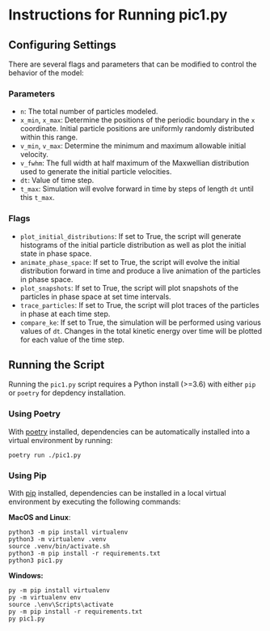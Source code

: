 # Instructions for Running pic1.py

## Configuring Settings

There are several flags and parameters that can be modified to control the behavior of the model:

### Parameters

- `n`: The total number of particles modeled.
- `x_min`, `x_max`: Determine the positions of the periodic boundary in the `x` coordinate. Initial particle positions are uniformly randomly distributed within this range.
- `v_min`, `v_max`: Determine the minimum and maximum allowable initial velocity.
- `v_fwhm`: The full width at half maximum of the Maxwellian distribution used to generate the initial particle velocities.
- `dt`: Value of time step.
- `t_max`: Simulation will evolve forward in time by steps of length `dt` until this `t_max`.

### Flags

- `plot_initial_distributions`: If set to True, the script will generate histograms of the initial particle distribution as well as plot the initial state in phase space.
- `animate_phase_space`: If set to True, the script will evolve the initial distribution forward in time and produce a live animation of the particles in phase space.
- `plot_snapshots`: If set to True, the script will plot snapshots of the particles in phase space at set time intervals.
- `trace_particles`: If set to True, the script will plot traces of the particles in phase at each time step.
- `compare_ke`: If set to True, the simulation will be performed using various values of `dt`. Changes in the total kinetic energy over time will be plotted for each value of the time step.

## Running the Script

Running the `pic1.py` script requires a Python install (>=3.6) with either `pip` or `poetry` for depdency installation.

### Using Poetry

With [poetry](https://python-poetry.org/) installed, dependencies can be automatically installed into a virtual environment by running:

```
poetry run ./pic1.py
```

### Using Pip

With [pip](https://pypi.org/project/pip/) installed, dependencies can be installed in a local virtual environment by executing the following commands:


**MacOS and Linux**:


```
python3 -m pip install virtualenv
python3 -m virtualenv .venv
source .venv/bin/activate.sh
python3 -m pip install -r requirements.txt
python3 pic1.py
```

**Windows:**

```
py -m pip install virtualenv
py -m virtualenv env
source .\env\Scripts\activate
py -m pip install -r requirements.txt
py pic1.py
```